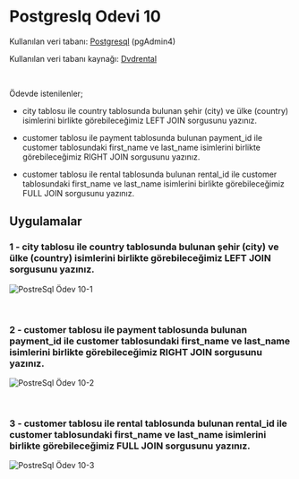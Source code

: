 # **Postgreslq Odevi 10**

Kullanılan veri tabanı:  [Postgresql](https://www.postgresql.org/) (pgAdmin4)

Kullanılan veri tabanı kaynağı: [Dvdrental](https://www.postgresqltutorial.com/postgresql-sample-database/)

<br>

Ödevde istenilenler;
* city tablosu ile country tablosunda bulunan şehir (city) ve ülke (country) isimlerini birlikte görebileceğimiz LEFT JOIN sorgusunu yazınız.

* customer tablosu ile payment tablosunda bulunan payment_id ile customer tablosundaki first_name ve last_name isimlerini birlikte görebileceğimiz RIGHT JOIN sorgusunu yazınız.

* customer tablosu ile rental tablosunda bulunan rental_id ile customer tablosundaki first_name ve last_name isimlerini birlikte görebileceğimiz FULL JOIN sorgusunu yazınız.



## **Uygulamalar**

### 1 - city tablosu ile country tablosunda bulunan şehir (city) ve ülke (country) isimlerini birlikte görebileceğimiz LEFT JOIN sorgusunu yazınız.
![PostreSql Ödev 10-1](https://raw.githubusercontent.com/osmantuysuz/kodluyoruzilkrepo/main/img/postgreSql%20Ödev-10/sqlOdev10-1.png)

<br>

### 2 - customer tablosu ile payment tablosunda bulunan payment_id ile customer tablosundaki first_name ve last_name isimlerini birlikte görebileceğimiz RIGHT JOIN sorgusunu yazınız.
![PostreSql Ödev 10-2](https://raw.githubusercontent.com/osmantuysuz/kodluyoruzilkrepo/main/img/postgreSql%20Ödev-10/sqlOdev10-2.png)

<br>

### 3 - customer tablosu ile rental tablosunda bulunan rental_id ile customer tablosundaki first_name ve last_name isimlerini birlikte görebileceğimiz FULL JOIN sorgusunu yazınız.
![PostreSql Ödev 10-3](https://raw.githubusercontent.com/osmantuysuz/kodluyoruzilkrepo/main/img/postgreSql%20Ödev-10/sqlOdev10-3.png)